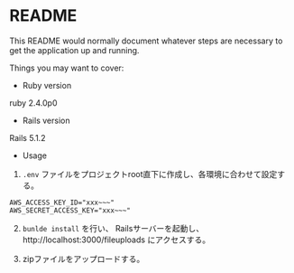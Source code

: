 # README

This README would normally document whatever steps are necessary to get the
application up and running.

Things you may want to cover:

* Ruby version

ruby 2.4.0p0 

* Rails version

Rails 5.1.2

* Usage

1. `.env` ファイルをプロジェクトroot直下に作成し、各環境に合わせて設定する。
```
AWS_ACCESS_KEY_ID="xxx~~~"
AWS_SECRET_ACCESS_KEY="xxx~~~"
```
2. `bunlde install` を行い、 Railsサーバーを起動し、 http://localhost:3000/fileuploads にアクセスする。

3. zipファイルをアップロードする。
